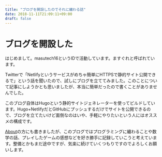 ```yaml
---
title: "ブログを開設したのでそれに纏わる話"
date: 2018-11-11T21:09:11+09:00
draft: false
---
```


# ブログを開設した
はじめまして。masutech16というIDで活動しています。ますぐれと呼ばれています。

Twitterで「Netlifyというサービスがめちゃ簡単にHTTPSで静的サイト公開できるで」という話を聞いたので、試しにブログを立ててみました。このことについて記事にしようかとも思いましたが、本当に簡単だったので書くことがありませんでした。

このブログ自体はHugoという静的サイトジェネレーターを使ってビルドしています。Hugo+NetlifyだとGitHubにプッシュするだけでサイトを公開できるので、ブログを立てたいけど面倒なのはいや、手軽にやりたいという人にはオススメの構成です。

[About](../../about)の方にも書きましたが、このブログではプログラミングに纏わることや数学の話、プレイしたゲームの感想などを好き勝手に記録していこうと考えています。整備とかもまだ途中ですが、気楽に続けていくつもりですのでよろしくお願いします。
